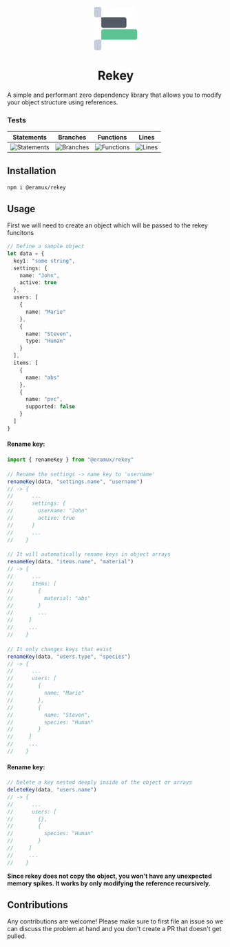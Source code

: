 <p align="center"><img width="100" src="https://raw.githubusercontent.com/eramux/rekey/master/resources/logo.png" alt="Vue logo"></p>


<h1 align="center">Rekey</h1>
A simple and performant zero dependency library that allows you to modify your object structure using references.

### Tests

| Statements                | Branches                | Functions                | Lines                |
| ------------------------- | ----------------------- | ------------------------ | -------------------- |
| ![Statements](https://img.shields.io/badge/Coverage-100%25-brightgreen.svg) | ![Branches](https://img.shields.io/badge/Coverage-100%25-brightgreen.svg) | ![Functions](https://img.shields.io/badge/Coverage-100%25-brightgreen.svg) | ![Lines](https://img.shields.io/badge/Coverage-100%25-brightgreen.svg) |

## Installation

``` shell
npm i @eramux/rekey
```

## Usage

First we will need to create an object which will be passed to the rekey funcitons

``` ts
// Define a sample object
let data = {
  key1: "some string",
  settings: {
    name: "John",
    active: true
  },
  users: [
    {
      name: "Marie"
    },
    {
      name: "Steven",
      type: "Human"
    }
  ],
  items: [
    {
      name: "abs"
    },
    {
      name: "pvc",
      supported: false
    }
  ]
}
```
#### Rename key:
``` ts
import { renameKey } from "@eramux/rekey"

// Rename the settings -> name key to 'username'
renameKey(data, "settings.name", "username")
// -> {
//      ...
//      settings: {
//        username: "John"
//        active: true
//      }
//      ...
//    }

// It will automatically rename keys in object arrays
renameKey(data, "items.name", "material")
// -> {
//      ...
//      items: [
//        {
//          material: "abs"
//        }
//        ...
//     ]
//     ...
//    }

// It only changes keys that exist
renameKey(data, "users.type", "species")
// -> {
//      ...
//      users: [
//        {
//          name: "Marie"
//        },
//        {
//          name: "Steven",
//          species: "Human"
//        }
//     ]
//     ...
//    }
```
#### Rename key:
``` ts
// Delete a key nested deeply inside of the object or arrays
deleteKey(data, "users.name")
// -> {
//      ...
//      users: [
//        {},
//        {
//          species: "Human"
//        }
//     ]
//     ...
//    }
```


__Since rekey does not copy the object, you won't have any unexpected memory spikes. It works by only modifying the reference recursively.__


## Contributions

Any contributions are welcome! Please make sure to first file an issue so we can discuss the problem at hand and you don't create a PR that doesn't get pulled.
